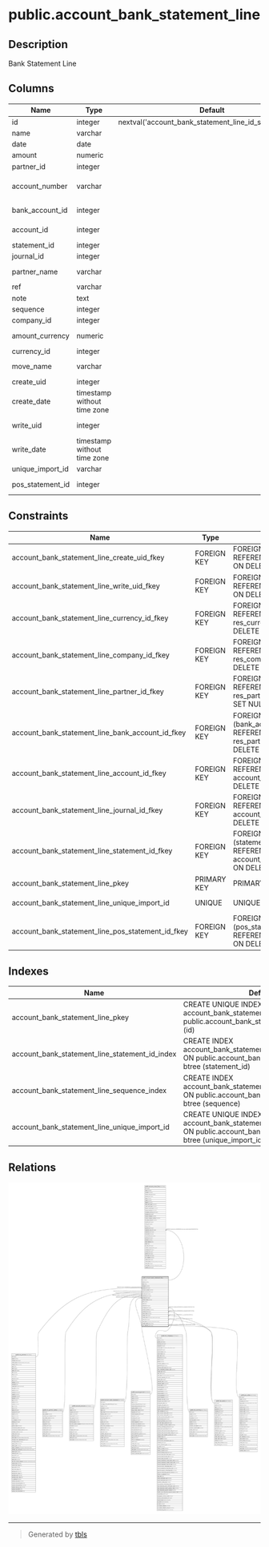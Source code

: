 # public.account_bank_statement_line

## Description

Bank Statement Line

## Columns

| Name | Type | Default | Nullable | Children | Parents | Comment |
| ---- | ---- | ------- | -------- | -------- | ------- | ------- |
| id | integer | nextval('account_bank_statement_line_id_seq'::regclass) | false | [public.account_move_line](public.account_move_line.md) |  |  |
| name | varchar |  | false |  |  | Label |
| date | date |  | false |  |  | Date |
| amount | numeric |  | true |  |  | Amount |
| partner_id | integer |  | true |  | [public.res_partner](public.res_partner.md) | Partner |
| account_number | varchar |  | true |  |  | Bank Account Number |
| bank_account_id | integer |  | true |  | [public.res_partner_bank](public.res_partner_bank.md) | Bank Account |
| account_id | integer |  | true |  | [public.account_account](public.account_account.md) | Counterpart Account |
| statement_id | integer |  | false |  | [public.account_bank_statement](public.account_bank_statement.md) | Statement |
| journal_id | integer |  | true |  | [public.account_journal](public.account_journal.md) | Journal |
| partner_name | varchar |  | true |  |  | Partner Name |
| ref | varchar |  | true |  |  | Reference |
| note | text |  | true |  |  | Notes |
| sequence | integer |  | true |  |  | Sequence |
| company_id | integer |  | true |  | [public.res_company](public.res_company.md) | Company |
| amount_currency | numeric |  | true |  |  | Amount Currency |
| currency_id | integer |  | true |  | [public.res_currency](public.res_currency.md) | Currency |
| move_name | varchar |  | true |  |  | Journal Entry Name |
| create_uid | integer |  | true |  | [public.res_users](public.res_users.md) | Created by |
| create_date | timestamp without time zone |  | true |  |  | Created on |
| write_uid | integer |  | true |  | [public.res_users](public.res_users.md) | Last Updated by |
| write_date | timestamp without time zone |  | true |  |  | Last Updated on |
| unique_import_id | varchar |  | true |  |  | Import ID |
| pos_statement_id | integer |  | true |  | [public.pos_order](public.pos_order.md) | POS statement |

## Constraints

| Name | Type | Definition | Comment |
| ---- | ---- | ---------- | ------- |
| account_bank_statement_line_create_uid_fkey | FOREIGN KEY | FOREIGN KEY (create_uid) REFERENCES res_users(id) ON DELETE SET NULL |  |
| account_bank_statement_line_write_uid_fkey | FOREIGN KEY | FOREIGN KEY (write_uid) REFERENCES res_users(id) ON DELETE SET NULL |  |
| account_bank_statement_line_currency_id_fkey | FOREIGN KEY | FOREIGN KEY (currency_id) REFERENCES res_currency(id) ON DELETE SET NULL |  |
| account_bank_statement_line_company_id_fkey | FOREIGN KEY | FOREIGN KEY (company_id) REFERENCES res_company(id) ON DELETE SET NULL |  |
| account_bank_statement_line_partner_id_fkey | FOREIGN KEY | FOREIGN KEY (partner_id) REFERENCES res_partner(id) ON DELETE SET NULL |  |
| account_bank_statement_line_bank_account_id_fkey | FOREIGN KEY | FOREIGN KEY (bank_account_id) REFERENCES res_partner_bank(id) ON DELETE SET NULL |  |
| account_bank_statement_line_account_id_fkey | FOREIGN KEY | FOREIGN KEY (account_id) REFERENCES account_account(id) ON DELETE SET NULL |  |
| account_bank_statement_line_journal_id_fkey | FOREIGN KEY | FOREIGN KEY (journal_id) REFERENCES account_journal(id) ON DELETE SET NULL |  |
| account_bank_statement_line_statement_id_fkey | FOREIGN KEY | FOREIGN KEY (statement_id) REFERENCES account_bank_statement(id) ON DELETE CASCADE |  |
| account_bank_statement_line_pkey | PRIMARY KEY | PRIMARY KEY (id) |  |
| account_bank_statement_line_unique_import_id | UNIQUE | UNIQUE (unique_import_id) | unique (unique_import_id) |
| account_bank_statement_line_pos_statement_id_fkey | FOREIGN KEY | FOREIGN KEY (pos_statement_id) REFERENCES pos_order(id) ON DELETE CASCADE |  |

## Indexes

| Name | Definition |
| ---- | ---------- |
| account_bank_statement_line_pkey | CREATE UNIQUE INDEX account_bank_statement_line_pkey ON public.account_bank_statement_line USING btree (id) |
| account_bank_statement_line_statement_id_index | CREATE INDEX account_bank_statement_line_statement_id_index ON public.account_bank_statement_line USING btree (statement_id) |
| account_bank_statement_line_sequence_index | CREATE INDEX account_bank_statement_line_sequence_index ON public.account_bank_statement_line USING btree (sequence) |
| account_bank_statement_line_unique_import_id | CREATE UNIQUE INDEX account_bank_statement_line_unique_import_id ON public.account_bank_statement_line USING btree (unique_import_id) |

## Relations

![er](public.account_bank_statement_line.svg)

---

> Generated by [tbls](https://github.com/k1LoW/tbls)
